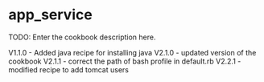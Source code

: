 # app_service

TODO: Enter the cookbook description here.

V1.1.0	-	Added java recipe for installing java
V2.1.0	-	updated version of the cookbook
V2.1.1	-	correct the path of bash profile in default.rb
V2.2.1	-	modified recipe to add tomcat users
